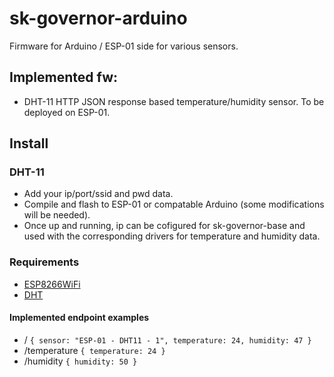 # sk-governor-arduino

Firmware for Arduino / ESP-01 side for various sensors.

## Implemented fw:

- DHT-11 HTTP JSON response based temperature/humidity sensor. To be deployed on ESP-01.

## Install

### DHT-11
- Add your ip/port/ssid and pwd data. 
- Compile and flash to ESP-01 or compatable Arduino (some modifications will be needed). 
- Once up and running, ip can be cofigured for sk-governor-base and used with the corresponding drivers for temperature and humidity data.

### Requirements

- [ESP8266WiFi](https://github.com/esp8266/Arduino)
- [DHT](https://github.com/adafruit/DHT-sensor-library)

#### Implemented endpoint examples

- /  `{
sensor: "ESP-01 - DHT11 - 1",
temperature: 24,
humidity: 47
}` 
- /temperature  `{
temperature: 24
}`
- /humidity  `{
humidity: 50
}`

